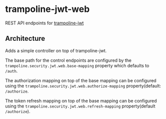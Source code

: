 # trampoline-jwt-web

REST API endpoints for [trampoline-jwt](../trampoline-jwt)

## Architecture

Adds a simple controller on top of trampoline-jwt.

The base path for the control endpoints are configured by the `trampoline.security.jwt.web.base-mapping` property which defaults to `/auth`.

The authorization mapping on top of the base mapping can be configured using the `trampoline.security.jwt.web.authorize-mapping` property(default: `/authorize`.

The token refresh mapping on top of the base mapping can be configured using the `trampoline.security.jwt.web.refresh-mapping` property(default `/authorize`).